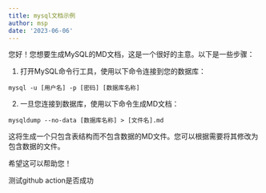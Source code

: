 ```yaml
---
title: mysql文档示例
author: msp
date: '2023-06-06'
---
```


您好！您想要生成MySQL的MD文档，这是一个很好的主意。以下是一些步骤：

1. 打开MySQL命令行工具，使用以下命令连接到您的数据库：

```
mysql -u [用户名] -p [密码] [数据库名称]
```

2. 一旦您连接到数据库，使用以下命令生成MD文档：

```
mysqldump --no-data [数据库名称] > [文件名].md
```

这将生成一个只包含表结构而不包含数据的MD文件。您可以根据需要将其修改为包含数据的文件。

希望这可以帮助您！


测试github action是否成功